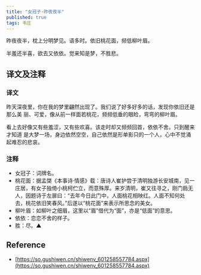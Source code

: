 ```yaml
---
title: "女冠子·昨夜夜半"
published: true
tags: 韦庄
---
```


昨夜夜半，枕上分明梦见。语多时。依旧桃花面，频低柳叶眉。

半羞还半喜，欲去又依依。觉来知是梦，不胜悲。

## 译文及注释

### 译文

昨天深夜里，你在我的梦里翩然出现了。我们说了好多好多的话，发现你依旧还是那么美
丽、可爱，像从前一样面若桃花，频频低垂的眼睑，弯弯的柳叶眉。

看上去好像又有些羞涩，又有些欢喜。该走时却又频频回首，依依不舍。只到醒来才知道
是大梦一场，身边依然空空，自己依然是形单影只的一个人，心中不觉涌起难忍的悲哀。

### 注释

- 女冠子：词牌名。
- 桃花面：据孟棨《本事诗·情感》载：唐诗人崔护尝于清明独游长安城南，见一庄居，有女子独倚小桃柯伫立，而意殊厚。来岁清明，崔又往寻之，刚门扃无人，因题诗于左扉曰：“去年今日此门中，人面桃花相映红。人面不知何处去，桃花依旧笑春风。”后遂以“桃花面”来表示所思念的美女。
- 柳叶眉：如柳叶之细眉，这里以“眉”借代为“面”，亦是“低面”的意思。
- 依依：恋恋不舍的样子。
- 胜：尽。▲

## Reference

- [https://so.gushiwen.cn/shiwenv_601258557784.aspx](https://so.gushiwen.cn/shiwenv_601258557784.aspx)